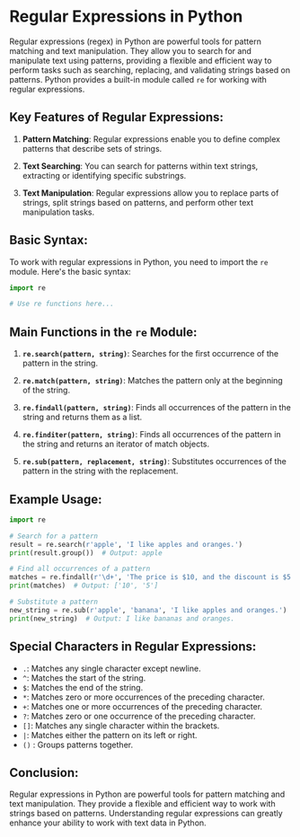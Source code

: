 # Regular Expressions in Python

Regular expressions (regex) in Python are powerful tools for pattern matching and text manipulation. They allow you to search for and manipulate text using patterns, providing a flexible and efficient way to perform tasks such as searching, replacing, and validating strings based on patterns. Python provides a built-in module called `re` for working with regular expressions.

## Key Features of Regular Expressions:

1. **Pattern Matching**: Regular expressions enable you to define complex patterns that describe sets of strings.

2. **Text Searching**: You can search for patterns within text strings, extracting or identifying specific substrings.

3. **Text Manipulation**: Regular expressions allow you to replace parts of strings, split strings based on patterns, and perform other text manipulation tasks.

## Basic Syntax:

To work with regular expressions in Python, you need to import the `re` module. Here's the basic syntax:

```python
import re

# Use re functions here...
```

## Main Functions in the `re` Module:

1. **`re.search(pattern, string)`**: Searches for the first occurrence of the pattern in the string.

2. **`re.match(pattern, string)`**: Matches the pattern only at the beginning of the string.

3. **`re.findall(pattern, string)`**: Finds all occurrences of the pattern in the string and returns them as a list.

4. **`re.finditer(pattern, string)`**: Finds all occurrences of the pattern in the string and returns an iterator of match objects.

5. **`re.sub(pattern, replacement, string)`**: Substitutes occurrences of the pattern in the string with the replacement.

## Example Usage:

```python
import re

# Search for a pattern
result = re.search(r'apple', 'I like apples and oranges.')
print(result.group())  # Output: apple

# Find all occurrences of a pattern
matches = re.findall(r'\d+', 'The price is $10, and the discount is $5.')
print(matches)  # Output: ['10', '5']

# Substitute a pattern
new_string = re.sub(r'apple', 'banana', 'I like apples and oranges.')
print(new_string)  # Output: I like bananas and oranges.
```

## Special Characters in Regular Expressions:

- `.`: Matches any single character except newline.
- `^`: Matches the start of the string.
- `$`: Matches the end of the string.
- `*`: Matches zero or more occurrences of the preceding character.
- `+`: Matches one or more occurrences of the preceding character.
- `?`: Matches zero or one occurrence of the preceding character.
- `[]`: Matches any single character within the brackets.
- `|`: Matches either the pattern on its left or right.
- `()` : Groups patterns together.

## Conclusion:

Regular expressions in Python are powerful tools for pattern matching and text manipulation. They provide a flexible and efficient way to work with strings based on patterns. Understanding regular expressions can greatly enhance your ability to work with text data in Python.
```
